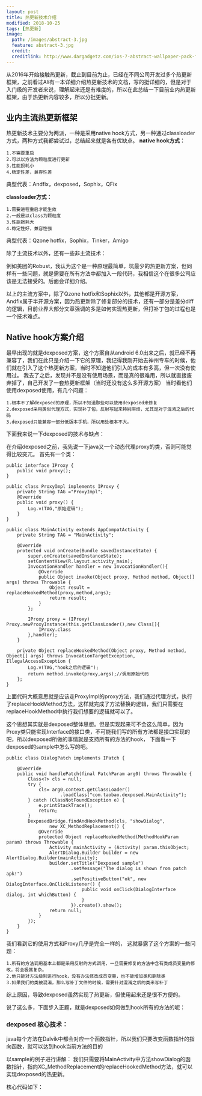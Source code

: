 ```yaml
---
layout: post
title: 热更新技术介绍
modified: 2018-10-25
tags: [热更新]
image:
  path: /images/abstract-3.jpg
  feature: abstract-3.jpg
  credit: 
  creditlink: http://www.dargadgetz.com/ios-7-abstract-wallpaper-pack-for-iphone-5-and-ipod-touch-retina/
---
```


从2016年开始接触热更新，截止到目前为止，已经在不同公司开发过多个热更新框架，之前看过Ali有一本详细介绍热更新技术的文档，写的挺详细的，但是对于入门级的开发者来说，理解起来还是有难度的，所以在此总结一下目前业内热更新框架，由于热更新内容较多，所以分批更新。

## 业内主流热更新框架

热更新技术主要分为两派，一种是采用native hook方式，另一种通过classloader方式，两种方式我都尝试过，总结起来就是各有优缺点。
**native hook方式：**

	1.不需要重启
	2.可以以方法为颗粒度进行更新
	3.性能损耗小
	4.稳定性差，兼容性差
典型代表：Andfix，dexposed，Sophix，QFix

**classloader方式：**

	1.需要进程重启才能生效
	2.一般是以class为颗粒度
	3.性能损耗大
	4.稳定性好，兼容性强
典型代表：Qzone hotfix，Sophix，Tinker，Amigo

除了主流技术以外，还有一些非主流技术：

例如美团的Robust，我认为这个是一种原理最简单，坑最少的热更新方案，但同样有一些问题，就是需要在所有方法中都加入一段代码，我相信这个在很多公司应该是无法接受的。后面会详细介绍。
	
以上的主流方案中，除了Qzone hotfix和Sophix以外，其他都是开源方案，
Andfix属于半开源方案，因为热更新除了修复部分的技术，还有一部分是差分diff的逻辑，目前业界大部分文章强调的多是如何实现热更新，但打补丁包的过程也是一个技术难点。
	
## Native hook方案介绍
最早出现的就是dexposed方案，这个方案自从android 6.0出来之后，就已经不再兼容了，我们在此只是介绍一下它的原理，我记得我刚开始去神州专车的时候，他们就在引入了这个热更新方案，当时不知道他们引入的成本有多高，但一次没有使用过。
我去了之后，发现并不是没有使用场景，而是真的很难用，所以就直接废弃掉了，自己开发了一套热更新框架（当时还没有这么多开源方案）
当时看他们使用dexposed使用，有几个问题：

	1.根本不了解dexposed的原理，所以不知道那些可以使用dexposed来修复
	2.dexposed采用类似代理方式，实现补丁包，反射写起来特别麻烦，尤其是对于混淆之后的代码
	3.dexposed只能兼容一部分低版本手机，所以用处根本不大。
下面我来说一下dexposed的技术与缺点：

在介绍dexposed之前，我先说一下java又一个动态代理proxy的类，否则可能觉得比较突兀。
首先有一个类：

	public interface IProxy {
    	public void proxy();
	}

	public class ProxyImpl implements IProxy {
    	private String TAG ="ProxyImpl";
    	@Override
    	public void proxy() {
        	Log.v(TAG,"原始逻辑");
    	}
	}
	
	public class MainActivity extends AppCompatActivity {
    	private String TAG = "MainActivity";

    	@Override
    	protected void onCreate(Bundle savedInstanceState) {
        	super.onCreate(savedInstanceState);
        	setContentView(R.layout.activity_main);
       		InvocationHandler handler = new InvocationHandler(){
            	@Override
            	public Object invoke(Object proxy, Method method, Object[] args) throws Throwable {
                	Object result = replaceHookedMethod(proxy,method,args);
                	return result;
            	}
        	};

        	IProxy proxy = (IProxy) Proxy.newProxyInstance(this.getClassLoader(),new Class[]{
                IProxy.class
        	},handler);
    	}

    	private Object replaceHookedMethod(Object proxy, Method method, Object[] args) throws InvocationTargetException, IllegalAccessException {
        	Log.v(TAG,"hook之后的逻辑");
        	return method.invoke(proxy,args);//调用原始代码
    	};
	}
	
上面代码大概意思就是应该走ProxyImpl的proxy方法，我们通过代理方式，执行了replaceHookMethod方法，这样就完成了方法替换的逻辑，我们只需要在replaceHookMethod中执行我们想要的逻辑就可以了。

这个思想其实就是dexposed整体思想。但是实现起来可不会这么简单，因为Proxy类只能实现Interface的接口类，不可能我们写的所有方法都是接口实现的吧，所以dexposed所做的事情就是支持所有的方法的hook，
下面看一下dexposed的sample中怎么写的吧。

	public class DialogPatch implements IPatch {
	
		@Override
		public void handlePatch(final PatchParam arg0) throws Throwable {    	
    		Class<?> cls = null;
			try {
				cls= arg0.context.getClassLoader()
						.loadClass("com.taobao.dexposed.MainActivity");
			} catch (ClassNotFoundException e) {
				e.printStackTrace();
				return;
			}     	
     		DexposedBridge.findAndHookMethod(cls, "showDialog",
					new XC_MethodReplacement() {
				@Override
				protected Object replaceHookedMethod(MethodHookParam param) throws Throwable {
					Activity mainActivity = (Activity) param.thisObject;
					AlertDialog.Builder builder = new AlertDialog.Builder(mainActivity);
					builder.setTitle("Dexposed sample")
							.setMessage("The dialog is shown from patch apk!")
							.setPositiveButton("ok", new DialogInterface.OnClickListener() {
								public void onClick(DialogInterface dialog, int whichButton) {
								}
							}).create().show();
					return null;                 
				}
			});
		}
	}

我们看到它的使用方式和Proxy几乎是完全一样的，
这就暴露了这个方案的一些问题：

	1.所有的方法调用基本上都是采用反射的方式调用，一旦需要修复的方法中含有类成员变量的修改，将会极其复杂。
	2.他只能对方法级别进行hook，没有办法修改成员变量，也不能增加类和删除类
	3.如果我们的类被混淆，那么写补丁文件的时候，需要针对混淆之后的类来写补丁
综上原因，导致dexposed虽然实现了热更新，但使用起来还是很不方便的。

说了这么多，下面步入正题，就是dexposed如何做到hook所有的方法的呢：

### dexposed 核心技术：
java每个方法在Dalvik中都会对应一个函数指针，所以我们只要改变函数指针的指向函数，就可以达到hook当前方法的目的

以sample的例子进行讲解：
我们只需要将MainActivity中方法showDialog的函数指针，指向XC_MethodReplacement的replaceHookedMethod方法，就可以实现dexposed的热更新。

核心代码如下：


	
	